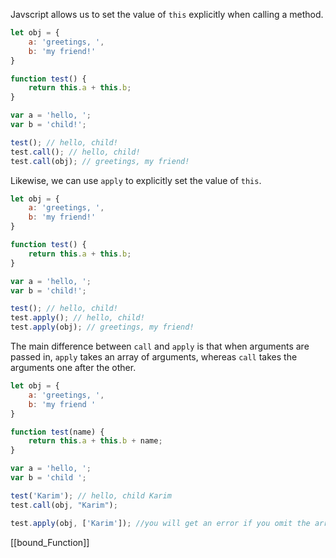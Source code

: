 Javscript allows us to set the value of `this` explicitly when calling a method. 

```js
let obj = {
	a: 'greetings, ',
	b: 'my friend!'
}

function test() {
	return this.a + this.b;
}

var a = 'hello, ';
var b = 'child!';

test(); // hello, child!
test.call(); // hello, child!
test.call(obj); // greetings, my friend!
```

Likewise, we can use `apply` to explicitly set the value of `this`.

```js
let obj = {
	a: 'greetings, ',
	b: 'my friend!'
}

function test() {
	return this.a + this.b;
}

var a = 'hello, ';
var b = 'child!';

test(); // hello, child!
test.apply(); // hello, child!
test.apply(obj); // greetings, my friend!
```

The main difference between `call` and `apply` is that when arguments are passed in, `apply` takes an array of arguments, whereas `call` takes the arguments one after the other. 

```js
let obj = {
	a: 'greetings, ',
	b: 'my friend '
}

function test(name) {
	return this.a + this.b + name;
}

var a = 'hello, ';
var b = 'child ';

test('Karim'); // hello, child Karim
test.call(obj, "Karim");

test.apply(obj, ['Karim']); //you will get an error if you omit the array
```
[[bound_Function]]